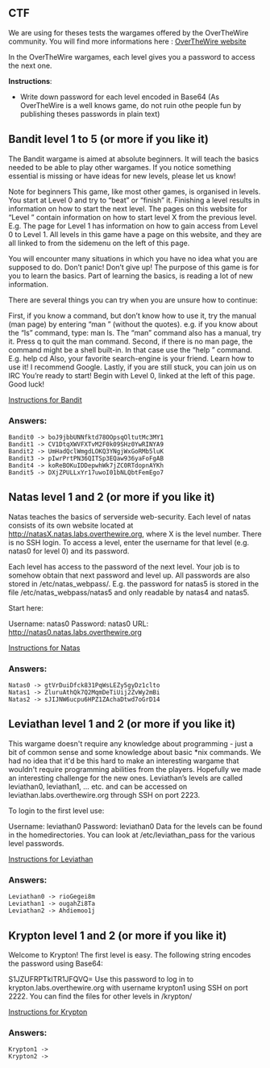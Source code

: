 ## CTF

We are using for theses tests the wargames offered by the OverTheWire community. You will find more informations here : [OverTheWire website](https://overthewire.org/wargames/) 

In the OverTheWire wargames, each level gives you a password to access the next one.

**Instructions**:

* Write down password for each level encoded in Base64 (As OverTheWire is a well knows game, do not ruin othe people fun by publishing theses passwords in plain text) 

## Bandit level 1 to 5 (or more if you like it)
The Bandit wargame is aimed at absolute beginners. It will teach the basics needed to be able to play other wargames. If you notice something essential is missing or have ideas for new levels, please let us know!

Note for beginners
This game, like most other games, is organised in levels. You start at Level 0 and try to “beat” or “finish” it. Finishing a level results in information on how to start the next level. The pages on this website for “Level <X>” contain information on how to start level X from the previous level. E.g. The page for Level 1 has information on how to gain access from Level 0 to Level 1. All levels in this game have a page on this website, and they are all linked to from the sidemenu on the left of this page.

You will encounter many situations in which you have no idea what you are supposed to do. Don’t panic! Don’t give up! The purpose of this game is for you to learn the basics. Part of learning the basics, is reading a lot of new information.

There are several things you can try when you are unsure how to continue:

First, if you know a command, but don’t know how to use it, try the manual (man page) by entering “man <command>” (without the quotes). e.g. if you know about the “ls” command, type: man ls. The “man” command also has a manual, try it. Press q to quit the man command.
Second, if there is no man page, the command might be a shell built-in. In that case use the “help <X>” command. E.g. help cd
Also, your favorite search-engine is your friend. Learn how to use it! I recommend Google.
Lastly, if you are still stuck, you can join us on IRC
You’re ready to start! Begin with Level 0, linked at the left of this page. Good luck!

[Instructions for Bandit](https://overthewire.org/wargames/bandit.html)

### Answers: 

    Bandit0 -> boJ9jbbUNNfktd78OOpsqOltutMc3MY1
    Bandit1 -> CV1DtqXWVFXTvM2F0k09SHz0YwRINYA9
    Bandit2 -> UmHadQclWmgdLOKQ3YNgjWxGoRMb5luK
    Bandit3 -> pIwrPrtPN36QITSp3EQaw936yaFoFgAB
    Bandit4 -> koReBOKuIDDepwhWk7jZC0RTdopnAYKh
    Bandit5 -> DXjZPULLxYr17uwoI01bNLQbtFemEgo7

## Natas level 1 and 2 (or more if you like it)

Natas teaches the basics of serverside web-security.
Each level of natas consists of its own website located at http://natasX.natas.labs.overthewire.org, where X is the level number. There is no SSH login. To access a level, enter the username for that level (e.g. natas0 for level 0) and its password.

Each level has access to the password of the next level. Your job is to somehow obtain that next password and level up. All passwords are also stored in /etc/natas_webpass/. E.g. the password for natas5 is stored in the file /etc/natas_webpass/natas5 and only readable by natas4 and natas5.

Start here:

Username: natas0
Password: natas0
URL:      http://natas0.natas.labs.overthewire.org

[Instructions for Natas](https://overthewire.org/wargames/natas/)

### Answers: 

    Natas0 -> gtVrDuiDfck831PqWsLEZy5gyDz1clto
    Natas1 -> ZluruAthQk7Q2MqmDeTiUij2ZvWy2mBi
    Natas2 -> sJIJNW6ucpu6HPZ1ZAchaDtwd7oGrD14

## Leviathan level 1 and 2 (or more if you like it)
This wargame doesn't require any knowledge about programming - just a bit of common
sense and some knowledge about basic *nix commands. We had no idea that it'd be this
hard to make an interesting wargame that wouldn't require programming abilities from 
the players. Hopefully we made an interesting challenge for the new ones.
Leviathan’s levels are called leviathan0, leviathan1, … etc. and can be accessed on leviathan.labs.overthewire.org through SSH on port 2223.

To login to the first level use:

Username: leviathan0
Password: leviathan0
Data for the levels can be found in the homedirectories. You can look at /etc/leviathan_pass for the various level passwords.

[Instructions for Leviathan](https://overthewire.org/wargames/leviathan/)

### Answers: 

    Leviathan0 -> rioGegei8m
    Leviathan1 -> ougahZi8Ta
    Leviathan2 -> Ahdiemoo1j

## Krypton level 1 and 2 (or more if you like it)
Welcome to Krypton! The first level is easy. The following string encodes the password using Base64:

S1JZUFRPTklTR1JFQVQ=
Use this password to log in to krypton.labs.overthewire.org with username krypton1 using SSH on port 2222. You can find the files for other levels in /krypton/

[Instructions for Krypton](https://overthewire.org/wargames/krypton/krypton0.html)

### Answers: 

    Krypton1 ->
    Krypton2 ->